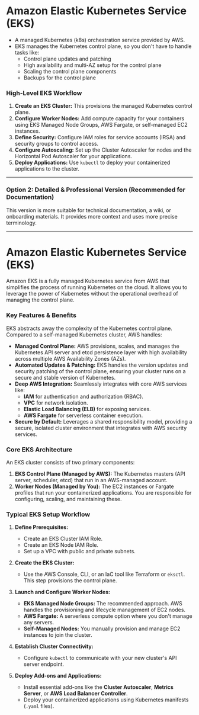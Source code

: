 # Amazon Elastic Kubernetes Service (EKS)

- A managed Kubernetes (k8s) orchestration service provided by AWS.
- EKS manages the Kubernetes control plane, so you don't have to handle tasks like:
    - Control plane updates and patching
    - High availability and multi-AZ setup for the control plane
    - Scaling the control plane components
    - Backups for the control plane

### High-Level EKS Workflow
1.  **Create an EKS Cluster:** This provisions the managed Kubernetes control plane.
2.  **Configure Worker Nodes:** Add compute capacity for your containers using EKS Managed Node Groups, AWS Fargate, or self-managed EC2 instances.
3.  **Define Security:** Configure IAM roles for service accounts (IRSA) and security groups to control access.
4.  **Configure Autoscaling:** Set up the Cluster Autoscaler for nodes and the Horizontal Pod Autoscaler for your applications.
5.  **Deploy Applications:** Use `kubectl` to deploy your containerized applications to the cluster.

---

### Option 2: Detailed & Professional Version (Recommended for Documentation)
This version is more suitable for technical documentation, a wiki, or onboarding materials. It provides more context and uses more precise terminology.

---

# Amazon Elastic Kubernetes Service (EKS)

Amazon EKS is a fully managed Kubernetes service from AWS that simplifies the process of running Kubernetes on the cloud. It allows you to leverage the power of Kubernetes without the operational overhead of managing the control plane.

### Key Features & Benefits

EKS abstracts away the complexity of the Kubernetes control plane. Compared to a self-managed Kubernetes cluster, AWS handles:

-   **Managed Control Plane:** AWS provisions, scales, and manages the Kubernetes API server and etcd persistence layer with high availability across multiple AWS Availability Zones (AZs).
-   **Automated Updates & Patching:** EKS handles the version updates and security patching of the control plane, ensuring your cluster runs on a secure and stable version of Kubernetes.
-   **Deep AWS Integration:** Seamlessly integrates with core AWS services like:
    -   **IAM** for authentication and authorization (RBAC).
    -   **VPC** for network isolation.
    -   **Elastic Load Balancing (ELB)** for exposing services.
    -   **AWS Fargate** for serverless container execution.
-   **Secure by Default:** Leverages a shared responsibility model, providing a secure, isolated cluster environment that integrates with AWS security services.

### Core EKS Architecture

An EKS cluster consists of two primary components:

1.  **EKS Control Plane (Managed by AWS):** The Kubernetes masters (API server, scheduler, etcd) that run in an AWS-managed account.
2.  **Worker Nodes (Managed by You):** The EC2 instances or Fargate profiles that run your containerized applications. You are responsible for configuring, scaling, and maintaining these.

### Typical EKS Setup Workflow

1.  **Define Prerequisites:**
    -   Create an EKS Cluster IAM Role.
    -   Create an EKS Node IAM Role.
    -   Set up a VPC with public and private subnets.

2.  **Create the EKS Cluster:**
    -   Use the AWS Console, CLI, or an IaC tool like Terraform or `eksctl`. This step provisions the control plane.

3.  **Launch and Configure Worker Nodes:**
    -   **EKS Managed Node Groups:** The recommended approach. AWS handles the provisioning and lifecycle management of EC2 nodes.
    -   **AWS Fargate:** A serverless compute option where you don't manage any servers.
    -   **Self-Managed Nodes:** You manually provision and manage EC2 instances to join the cluster.

4.  **Establish Cluster Connectivity:**
    -   Configure `kubectl` to communicate with your new cluster's API server endpoint.

5.  **Deploy Add-ons and Applications:**
    -   Install essential add-ons like the **Cluster Autoscaler**, **Metrics Server**, or **AWS Load Balancer Controller**.
    -   Deploy your containerized applications using Kubernetes manifests (`.yaml` files).
